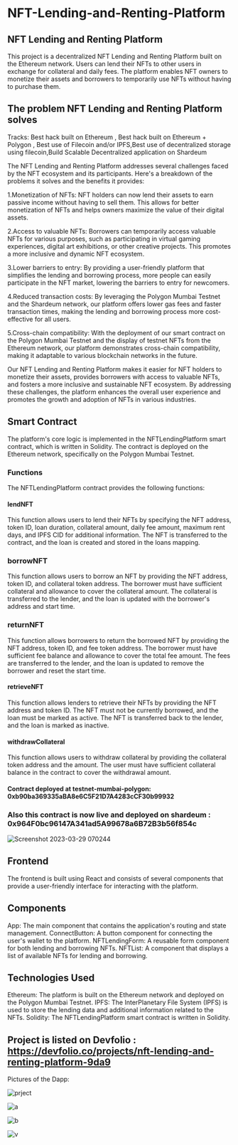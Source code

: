 # NFT-Lending-and-Renting-Platform

<!--
Hey babe if you are reading this just know that I love you

Babe! I had the widest smile when I read this now. Absolutely took me by surprise, I love you sooo much ♥️ -->


## NFT Lending and Renting Platform
This project is a decentralized NFT Lending and Renting Platform built on the Ethereum network. Users can lend their NFTs to other users in exchange for collateral and daily fees. The platform enables NFT owners to monetize their assets and borrowers to temporarily use NFTs without having to purchase them.

## The problem NFT Lending and Renting Platform solves
Tracks: Best hack built on Ethereum , Best hack built on Ethereum + Polygon , Best use of Filecoin and/or IPFS,Best use of decentralized storage using filecoin,Build Scalable Decentralized application on Shardeum

The NFT Lending and Renting Platform addresses several challenges faced by the NFT ecosystem and its participants. Here's a breakdown of the problems it solves and the 
benefits it provides:

1.Monetization of NFTs: NFT holders can now lend their assets to earn passive income without having to sell them. This allows for better monetization of NFTs and helps 
owners maximize the value of their digital assets.

2.Access to valuable NFTs: Borrowers can temporarily access valuable NFTs for various purposes, such as participating in virtual gaming experiences, digital art 
exhibitions, or other creative projects. This promotes a more inclusive and dynamic NFT ecosystem.

3.Lower barriers to entry: By providing a user-friendly platform that simplifies the lending and borrowing process, more people can easily participate in the NFT market, lowering the barriers to entry for newcomers.

4.Reduced transaction costs: By leveraging the Polygon Mumbai Testnet and the Shardeum network, our platform offers lower gas fees and faster transaction times, making the lending and borrowing process more cost-effective for all users.

5.Cross-chain compatibility: With the deployment of our smart contract on the Polygon Mumbai Testnet and the display of testnet NFTs from the Ethereum network, our platform demonstrates cross-chain compatibility, making it adaptable to various blockchain networks in the future.

Our NFT Lending and Renting Platform makes it easier for NFT holders to monetize their assets, provides borrowers with access to valuable NFTs, and fosters a more inclusive and sustainable NFT ecosystem. By addressing these challenges, the platform enhances the overall user experience and promotes the growth and adoption of NFTs in various industries.

## Smart Contract
The platform's core logic is implemented in the NFTLendingPlatform smart contract, which is written in Solidity. The contract is deployed on the Ethereum network, specifically on the Polygon Mumbai Testnet.

### Functions
The NFTLendingPlatform contract provides the following functions:

#### lendNFT
This function allows users to lend their NFTs by specifying the NFT address, token ID, loan duration, collateral amount, daily fee amount, maximum rent days, and IPFS CID for additional information. The NFT is transferred to the contract, and the loan is created and stored in the loans mapping.

### borrowNFT
This function allows users to borrow an NFT by providing the NFT address, token ID, and collateral token address. The borrower must have sufficient collateral and allowance to cover the collateral amount. The collateral is transferred to the lender, and the loan is updated with the borrower's address and start time.

### returnNFT
This function allows borrowers to return the borrowed NFT by providing the NFT address, token ID, and fee token address. The borrower must have sufficient fee balance and allowance to cover the total fee amount. The fees are transferred to the lender, and the loan is updated to remove the borrower and reset the start time.

#### retrieveNFT
This function allows lenders to retrieve their NFTs by providing the NFT address and token ID. The NFT must not be currently borrowed, and the loan must be marked as active. The NFT is transferred back to the lender, and the loan is marked as inactive.

#### withdrawCollateral
This function allows users to withdraw collateral by providing the collateral token address and the amount. The user must have sufficient collateral balance in the contract to cover the withdrawal amount.

#### Contract deployed at testnet-mumbai-polygon: 0xb90ba369335aBA8e6C5F21D7A4283cCF30b99932

### Also this contract is now live and deployed on shardeum : 0x964F0bc96147A341ad5A99678a6B72B3b56f854c
![Screenshot 2023-03-29 070244](https://user-images.githubusercontent.com/79459872/228404502-33f558f4-bf11-4260-9f92-1d214094c753.png)



## Frontend
The frontend is built using React and consists of several components that provide a user-friendly interface for interacting with the platform.

## Components
App: The main component that contains the application's routing and state management.
ConnectButton: A button component for connecting the user's wallet to the platform.
NFTLendingForm: A reusable form component for both lending and borrowing NFTs.
NFTList: A component that displays a list of available NFTs for lending and borrowing.

## Technologies Used
Ethereum: The platform is built on the Ethereum network and deployed on the Polygon Mumbai Testnet.
IPFS: The InterPlanetary File System (IPFS) is used to store the lending data and additional information related to the NFTs.
Solidity: The NFTLendingPlatform smart contract is written in Solidity.

## Project is listed on Devfolio : https://devfolio.co/projects/nft-lending-and-renting-platform-9da9


Pictures of the Dapp:

![prject](https://user-images.githubusercontent.com/79459872/228036025-5d4ae33f-c22a-4485-97d0-186deeb907c1.png)


![a](https://user-images.githubusercontent.com/79459872/228036066-89f3ff48-21e8-4ed1-80c2-4bec890c18cc.png)


![b](https://user-images.githubusercontent.com/79459872/228036095-bae920ca-dd96-4f55-9920-a29d17f65ae8.png)

![v](https://user-images.githubusercontent.com/79459872/228036119-c78b7274-7154-4b42-a81b-ea20defa941a.png)




